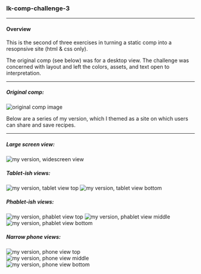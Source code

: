 ### lk-comp-challenge-3

-----

#### Overview
This is the second of three exercises in turning a static comp into a resopnsive site (html & css only).

The original comp (see below) was for a desktop view. The challenge was concerned with layout and left the colors, assets, and text open to interpretation.

-------

##### Original comp:
![original comp image](http://frontend.turing.io/assets/images/static-comp-challenge-3.jpg)

Below are a series of my version, which I themed as a site on which users can share and save recipes.

------------

##### Large screen view:
![my version, widescreen view](https://github.com/letakeane/lk-comp-challenge-3/blob/master/images/READMEimages/narrow%20desktop.png)

##### Tablet-ish views:
![my version, tablet view top](https://github.com/letakeane/lk-comp-challenge-3/blob/master/images/READMEimages/tablet%20top.png)
![my version, tablet view bottom](https://github.com/letakeane/lk-comp-challenge-3/blob/master/images/READMEimages/tablet%20bottom.png)

##### Phablet-ish views:
![my version, phablet view top](https://github.com/letakeane/lk-comp-challenge-3/blob/master/images/READMEimages/phablet%20top.png)
![my version, phablet view middle](https://github.com/letakeane/lk-comp-challenge-3/blob/master/images/READMEimages/phablet%20middle.png)
![my version, phablet view bottom](https://github.com/letakeane/lk-comp-challenge-3/blob/master/images/READMEimages/phablet%20bottom.png)

##### Narrow phone views:
![my version, phone view top](https://github.com/letakeane/lk-comp-challenge-3/blob/master/images/READMEimages/phone%20top.png)  
![my version, phone view middle](https://github.com/letakeane/lk-comp-challenge-3/blob/master/images/READMEimages/phone%20middle.png)  
![my version, phone view bottom](https://github.com/letakeane/lk-comp-challenge-3/blob/master/images/READMEimages/phone%20bottom.png)
